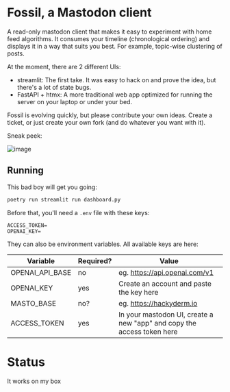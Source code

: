 # Fossil, a Mastodon client

A read-only mastodon client that makes it easy to experiment with home feed algorithms. It consumes your timeline
(chronological ordering) and displays it in a way that suits you best. For example, topic-wise clustering of posts.

At the moment, there are 2 different UIs:

* streamlit: The first take. It was easy to hack on and prove the idea, but there's a lot of state bugs.
* FastAPI + htmx: A more traditional web app optimized for running the server on your laptop or under your bed.
 
Fossil is evolving quickly, but please contribute your own ideas. Create a ticket, or just create your own fork 
(and do whatever you want with it).

Sneak peek:

![image](https://gist.github.com/assets/437044/3152e5ae-bac7-4a67-a01b-82a712e90e26)


## Running

This bad boy will get you going:

```bash
poetry run streamlit run dashboard.py
```


Before that, you'll need a `.env` file with these keys:

```
ACCESS_TOKEN=
OPENAI_KEY=
```

They can also be environment variables. All available keys are here:

| Variable            | Required? | Value                                    |
| ---                 | ---       | ---                                      |
| OPENAI_API_BASE     |        no | eg. https://api.openai.com/v1            |
| OPENAI_KEY          |       yes | Create an account and paste the key here |
| MASTO_BASE          |       no? | eg. https://hackyderm.io                 |
| ACCESS_TOKEN        |       yes | In your mastodon UI, create a new "app" and copy the access token here |


# Status
It works on my box
